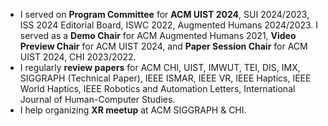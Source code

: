 - I served on **Program Committee** for **ACM UIST 2024**, SUI 2024/2023, ISS 2024 Editorial Board, ISWC 2022, Augmented Humans 2024/2023. I served as a **Demo Chair** for ACM Augmented Humans 2021, **Video Preview Chair** for ACM UIST 2024, and **Paper Session Chair** for ACM UIST 2024, CHI 2023/2022.
- I regularly **review papers** for ACM CHI, UIST, IMWUT, TEI, DIS, IMX, SIGGRAPH (Technical Paper), IEEE ISMAR, IEEE VR, IEEE Haptics, IEEE World Haptics, IEEE Robotics and Automation Letters, International Journal of Human-Computer Studies.
- I help organizing **XR meetup** at ACM SIGGRAPH & CHI.